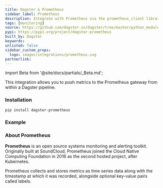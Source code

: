 ```yaml
---
title: Dagster & Prometheus
sidebar_label: Prometheus
description: Integrate with Prometheus via the prometheus_client library.
tags: [monitoring]
source: https://github.com/dagster-io/dagster/tree/master/python_modules/libraries/dagster-prometheus
pypi: https://pypi.org/project/dagster-prometheus
built_by: Dagster
keywords:
unlisted: false
sidebar_custom_props:
  logo: images/integrations/prometheus.svg
partnerlink:
---
```


import Beta from '@site/docs/partials/\_Beta.md';

<Beta />

This integration allows you to push metrics to the Prometheus gateway from within a Dagster pipeline.

### Installation

```bash
pip install dagster-prometheus
```

### Example

<CodeExample path="docs_snippets/docs_snippets/integrations/prometheus.py" language="python" />

### About Prometheus

**Prometheus** is an open source systems monitoring and alerting toolkit. Originally built at SoundCloud, Prometheus joined the Cloud Native Computing Foundation in 2016 as the second hosted project, after Kubernetes.

Prometheus collects and stores metrics as time series data along with the timestamp at which it was recorded, alongside optional key-value pairs called labels.
